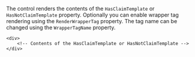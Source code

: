 The control renders the contents of the `HasClaimTemplate` or `HasNotClaimTemplate` property. Optionally you can enable wrapper tag rendering using
the `RenderWrapperTag` property. The tag name can be changed using the `WrapperTagName` property.

```DOTHTML
<div>
    <!-- Contents of the HasClaimTemplate or HasNotClaimTemplate -->
</div>
```